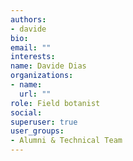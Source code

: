 ```yaml
---
authors:
- davide
bio: 
email: ""
interests:
name: Davide Dias
organizations:
- name: 
  url: ""
role: Field botanist
social:
superuser: true
user_groups:
- Alumni & Technical Team
---
```




